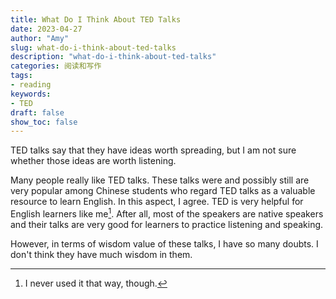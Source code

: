 ```yaml
---
title: What Do I Think About TED Talks
date: 2023-04-27
author: "Amy"
slug: what-do-i-think-about-ted-talks
description: "what-do-i-think-about-ted-talks"
categories: 阅读和写作
tags: 
- reading
keywords: 
- TED
draft: false
show_toc: false
---
```


TED talks say that they have ideas worth spreading, but I am not sure whether those ideas are worth listening. 

Many people really like TED talks. These talks were and possibly still are very popular among Chinese students who regard TED talks as a valuable resource to learn English. In this aspect, I agree. TED is very helpful for English learners like me[^1]. After all, most of the speakers are native speakers and their talks are very good for learners to practice listening and speaking. 

However, in terms of wisdom value of these talks, I have so many doubts. I don't think they have much wisdom in them. 

<!-- {{<figure src="/media/information-knowledge-wisdom.png" caption="Information, knowledge, and wisdom, made by Hongtao"  width="400">}} -->

[^1]: I never used it that way, though. 